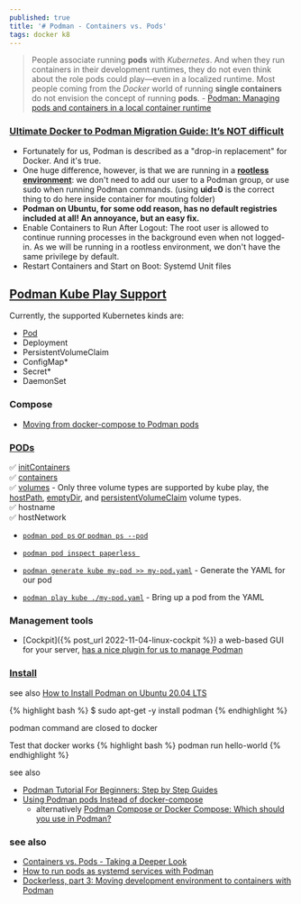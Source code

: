 ```yaml
---
published: true
title: '# Podman - Containers vs. Pods'
tags: docker k8
---
```

> People associate running **pods** with _Kubernetes_. And when they run containers in their development runtimes, they do not even think about the role pods could play—even in a localized runtime.  Most people coming from the _Docker_ world of running **single containers** do not envision the concept of running **pods**. - [Podman: Managing pods and containers in a local container runtime](https://developers.redhat.com/blog/2019/01/15/podman-managing-containers-pods#)

### [Ultimate Docker to Podman Migration Guide: It’s NOT difficult](https://www.smarthomebeginner.com/docker-to-podman-migration-guide/)
- Fortunately for us, Podman is described as a "drop-in replacement" for Docker. And it's true.
- One huge difference, however, is that we are running in a [**rootless environment**](https://blog.christophersmart.com/2021/01/26/user-ids-and-rootless-containers-with-podman/): we don't need to add our user to a Podman group, or use sudo when running Podman commands. (using **uid=0** is the correct thing to do here inside container for mouting folder)
- **Podman on Ubuntu, for some odd reason, has no default registries included at all! An annoyance, but an easy fix.**
- Enable Containers to Run After Logout:  The root user is allowed to continue running processes in the background even when not logged-in. As we will be running in a rootless environment, we don't have the same privilege by default.
- Restart Containers and Start on Boot: Systemd Unit files

## [Podman Kube Play Support](https://docs.podman.io/en/latest/markdown/podman-kube-play.1.html#podman-kube-play-support)

Currently, the supported Kubernetes kinds are:
- [Pod](https://kubernetes.io/docs/concepts/workloads/pods/)
- Deployment
- PersistentVolumeClaim
- ConfigMap*
- Secret*
- DaemonSet

### Compose
- [Moving from docker-compose to Podman pods](https://www.redhat.com/sysadmin/compose-podman-pods)

### [PODs](https://kubernetes.io/docs/concepts/workloads/pods/)

✅ [initContainers](https://kubernetes.io/docs/concepts/workloads/pods/init-containers/)    
✅ [containers](https://kubernetes.io/docs/concepts/workloads/pods/)  
✅ [volumes](https://kubernetes.io/docs/concepts/storage/volumes/) - Only three volume types are supported by kube play, the [hostPath](https://kubernetes.io/docs/concepts/storage/volumes/#hostpath), [emptyDir](https://kubernetes.io/docs/concepts/storage/volumes/#emptydir), and [persistentVolumeClaim](https://kubernetes.io/docs/concepts/storage/volumes/#persistentvolumeclaim) volume types.  
✅ hostname  
✅ hostNetwork


- [`podman pod ps` or `podman ps --pod`](https://www.redhat.com/sysadmin/container-information-podman)
- [`podman pod inspect paperless `](https://docs.podman.io/en/latest/markdown/podman-pod-inspect.1.html)

- [`podman generate kube my-pod >> my-pod.yaml`](https://www.redhat.com/sysadmin/compose-podman-pods#generate-the-yaml-for-our-pod) - Generate the YAML for our pod
- [`podman play kube ./my-pod.yaml`](https://www.redhat.com/sysadmin/compose-podman-pods) - Bring up a pod from the YAML

### Management tools
- [Cockpit]({% post_url 2022-11-04-linux-cockpit %}) a web-based GUI for your server, [ has a nice plugin for us to manage Podman ](https://www.smarthomebeginner.com/docker-to-podman-migration-guide/#Cockpit)

### [Install](https://podman.io/docs/installation)

see also [How to Install Podman on Ubuntu 20.04 LTS](https://utho.com/docs/tutorial/how-to-install-podman-on-ubuntu-20-04-lts/)

{% highlight bash %}
$ sudo apt-get -y install podman
{% endhighlight %}

podman command are closed to docker

Test that docker works
{% highlight bash %}
podman run hello-world
{% endhighlight %}

see also
- [Podman Tutorial For Beginners: Step by Step Guides](https://devopscube.com/podman-tutorial-beginners/)
- [Using Podman pods Instead of docker-compose](https://www.mavjs.org/post/podman-pods-instead-of-docker-compose/)
	- alternatively [Podman Compose or Docker Compose: Which should you use in Podman?](https://www.redhat.com/sysadmin/podman-compose-docker-compose)

### see also
- [Containers vs. Pods - Taking a Deeper Look](https://iximiuz.com/en/posts/containers-vs-pods/)
- [How to run pods as systemd services with Podman](https://www.redhat.com/sysadmin/podman-run-pods-systemd-services)
- [Dockerless, part 3: Moving development environment to containers with Podman ](https://mkdev.me/posts/dockerless-part-3-moving-development-environment-to-containers-with-podman)
